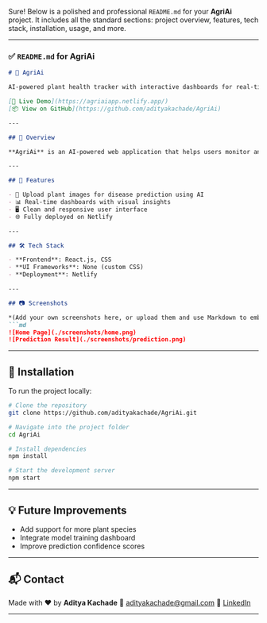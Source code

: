 Sure! Below is a polished and professional `README.md` for your **AgriAi** project. It includes all the standard sections: project overview, features, tech stack, installation, usage, and more.

---

### ✅ `README.md` for **AgriAi**

````markdown
# 🌿 AgriAi

AI-powered plant health tracker with interactive dashboards for real-time monitoring.

[🔗 Live Demo](https://agriaiapp.netlify.app/)  
[📦 View on GitHub](https://github.com/adityakachade/AgriAi)

---

## 📌 Overview

**AgriAi** is an AI-powered web application that helps users monitor and diagnose plant health through image inputs. With a focus on user experience and clean data visualization, it simplifies the process of identifying plant diseases and tracking them in real time.

---

## 🚀 Features

- 📸 Upload plant images for disease prediction using AI
- 📊 Real-time dashboards with visual insights
- 🖥️ Clean and responsive user interface
- 🌐 Fully deployed on Netlify

---

## 🛠️ Tech Stack

- **Frontend**: React.js, CSS
- **UI Frameworks**: None (custom CSS)
- **Deployment**: Netlify

---

## 📷 Screenshots

*(Add your own screenshots here, or upload them and use Markdown to embed)*  
```md
![Home Page](./screenshots/home.png)
![Prediction Result](./screenshots/prediction.png)
````

---

## 🧪 Installation

To run the project locally:

```bash
# Clone the repository
git clone https://github.com/adityakachade/AgriAi.git

# Navigate into the project folder
cd AgriAi

# Install dependencies
npm install

# Start the development server
npm start
```
---

## 💡 Future Improvements

* Add support for more plant species
* Integrate model training dashboard
* Improve prediction confidence scores

---

## 📬 Contact

Made with ❤️ by **Aditya Kachade**
📧 [adityakachade@gmail.com](mailto:adityakachade@gmail.com)
🔗 [LinkedIn](https://www.linkedin.com/in/adityakachade/)

---
